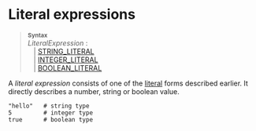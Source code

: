 # Literal expressions

> **<sup>Syntax</sup>**\
> _LiteralExpression_ :\
> &nbsp;&nbsp; | [STRING_LITERAL]\
> &nbsp;&nbsp; | [INTEGER_LITERAL]\
> &nbsp;&nbsp; | [BOOLEAN_LITERAL]

A _literal expression_ consists of one of the [literal][LITERAL] forms described earlier.
It directly describes a number, string or boolean value.

```fe,ignore
"hello"   # string type
5         # integer type
true      # boolean type
```

[LITERAL]: ../lexical_structure/tokens.md#literals
[STRING_LITERAL]:  ../lexical_structure/tokens.md#string-literals
[INTEGER_LITERAL]: ../lexical_structure/tokens.md#integer-literals
[BOOLEAN_LITERAL]: ../lexical_structure/tokens.md#boolean-literals
